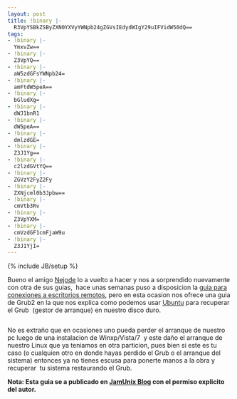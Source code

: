 ```yaml
---
layout: post
title: !binary |-
  R3VpYSBkZSByZXN0YXVyYWNpb24gZGVsIEdydWIgY29uIFVidW50dQ==
tags:
- !binary |-
  YmxvZw==
- !binary |-
  Z3VpYQ==
- !binary |-
  aW5zdGFsYWNpb24=
- !binary |-
  amFtdW5peA==
- !binary |-
  bGludXg=
- !binary |-
  dWJ1bnR1
- !binary |-
  dW5peA==
- !binary |-
  dmlzdGE=
- !binary |-
  Z3J1Yg==
- !binary |-
  c2lzdGVtYQ==
- !binary |-
  ZGVzY2FyZ2Fy
- !binary |-
  ZXNjcml0b3Jpbw==
- !binary |-
  cmVtb3Rv
- !binary |-
  Z3VpYXM=
- !binary |-
  cmVzdGF1cmFjaW9u
- !binary |-
  Z3J1YjI=
---
```

{% include JB/setup %}

Bueno el amigo <a href="https://wiki.ubuntu.com/NelsonDelgado">Nejode</a> lo a vuelto a hacer y nos a sorprendido nuevamente con otra de sus guias,  hace unas semanas puso a disposicion la <a href="http://blog.jam.net.ve/2010/11/04/guia-de-conexion-escritorio-remoto-en-ubuntu/">guia para conexiones a escritorios remotos</a>, pero en esta ocasion nos ofrece una guia de Grub2 en la que nos explica como podemos usar <a href="http://blog.jam.net.ve/category/ubuntu/">Ubuntu</a> para recuperar el Grub  (gestor de arranque) en nuestro disco duro.

<a href="http://db.tt/QpQzgCr1"><img src="http://i.imgur.com/iJ4Lsl.jpg" title="Hosted by imgur.com" alt="" /></a>

No es extraño que en ocasiones uno pueda perder el arranque de nuestro pc luego de una instalacion de Winxp/Vista/7  y este daño el arranque de nuestro Linux que ya teniamos en otra particion, pues bien si este es tu caso (o cualquien otro en donde hayas perdido el Grub o el arranque del sistema) entonces ya no tienes escusa para ponerte manos a la obra y recuperar  tu sistema restaurando el Grub.

**Nota: Esta guia se a publicado en <a href="http://blog.jam.net.ve/">JamUnix Blog</a> con el permiso explicito del autor.**

